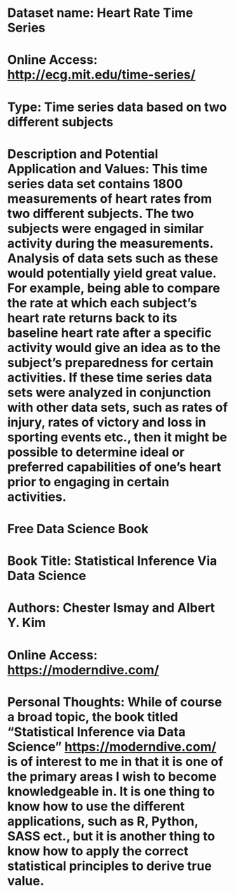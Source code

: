 # Dataset name: Heart Rate Time Series
# Online Access: http://ecg.mit.edu/time-series/ 
# Type: Time series data based on two different subjects
# Description and Potential Application and Values: This time series data set contains 1800 measurements of heart rates from two different subjects.  The two subjects were engaged in similar activity during the measurements.  Analysis of data sets such as these would potentially yield great value.  For example, being able to compare the rate at which each subject’s heart rate returns back to its baseline heart rate after a specific activity would give an idea as to the subject’s preparedness for certain activities.  If these time series data sets were analyzed in conjunction with other data sets, such as rates of injury, rates of victory and loss in sporting events etc., then it might be possible to determine ideal or preferred capabilities of one’s heart prior to engaging in certain activities. 


# Free Data Science Book
# Book Title: Statistical Inference Via Data Science
# Authors: Chester Ismay and Albert Y. Kim
# Online Access: https://moderndive.com/
# Personal Thoughts: While of course a broad topic, the book titled “Statistical Inference via Data Science” https://moderndive.com/ is of interest to me in that it is one of the primary areas I wish to become knowledgeable in.  It is one thing to know how to use the different applications, such as R, Python, SASS ect., but it is another thing to know how to apply the correct statistical principles to derive true value. 
